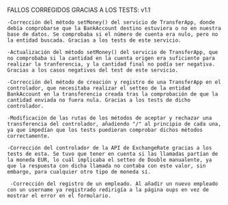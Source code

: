 FALLOS CORREGIDOS GRACIAS A LOS TESTS: v1.1

	-Corrección del método setMoney() del servicio de TransferApp, donde debía comprobarse que la BankAccount destino estuviera o no en nuestra base de datos. Se comprobaba si el número de cuenta era nulo, pero no la entidad buscada. Gracias a los tests de este servicio.
	
	-Actualización del método setMoney() del servicio de TransferApp, que no comprobaba si la cantidad en la cuenta origen era suficiente para realizar la tranferencia, y la cantidad final no podía ser negativa. Gracias a los casos negativos del test de este servicio.
	
	-Corrección del método de creación y registro de una TransferApp en el controlador, que necesitaba realizar el setteo de la entidad BankAccount en la transferencia creada tras la comprobación de que la cantidad enviada no fuera nula. Gracias a los tests de dicho controlador.
	
	-Modificación de las rutas de los métodos de aceptar y rechazar una transferencia del controlador, añadiendo "/" al principio de cada una, ya que impedían que los tests puedieran comprobar dichos métodos correctamente.
	
	-Corrección del controlador de la API de ExchangeRate gracias a los tests de esta. Se tuvo que tener en cuenta si las llamadas partían de la moneda EUR, lo cuál implicaba el setteo de Double manualente, ya que la respuesta con dicha llamada no contaba con este valor, sin embargo, para cualquier otro tipo de moneda sí.
        
     -Corrección del registro de un empleado. Al añadir un nuevo empleado con un username ya registrado redirigía a la página oups en vez de mostrar el error en el formulario.
